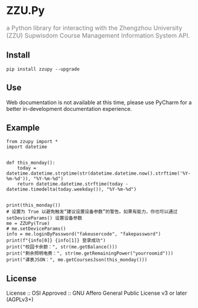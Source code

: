# ZZU.Py
<font color=gray size=3>a Python library for interacting with the Zhengzhou University (ZZU) Supwisdom Course Management Information System API.</font>

## Install

```shell
pip install zzupy --upgrade
```

## Use

Web documentation is not available at this time, please use PyCharm for a better in-development documentation experience.

## Example

```Py
from zzupy import *
import datetime


def this_monday():
    today = datetime.datetime.strptime(str(datetime.datetime.now().strftime('%Y-%m-%d')), "%Y-%m-%d")
    return datetime.datetime.strftime(today - datetime.timedelta(today.weekday()), "%Y-%m-%d")


print(this_monday())
# 设置为 True 以避免触发“建议设置设备参数”的警告。如果有能力，你也可以通过 setDeviceParams() 设置设备参数
me = ZZUPy(True)
# me.setDeviceParams()
info = me.loginByPassword("fakeusercode", "fakepassword")
print(f"{info[0]} {info[1]} 登录成功")
print("校园卡余额：", str(me.getBalance()))
print("剩余照明电费：", str(me.getRemainingPower("yourroomid")))
print("课表JSON：", me.getCoursesJson(this_monday()))
```

## License

License :: OSI Approved :: GNU Affero General Public License v3 or later (AGPLv3+)